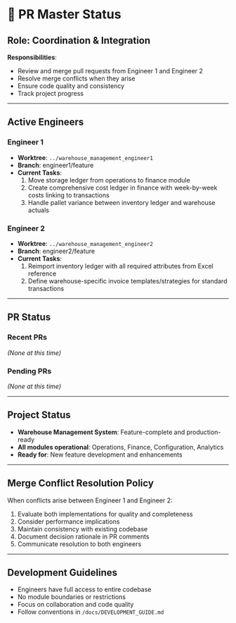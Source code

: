 # 🎯 PR Master Status

## Role: Coordination & Integration
**Responsibilities**: 
- Review and merge pull requests from Engineer 1 and Engineer 2
- Resolve merge conflicts when they arise
- Ensure code quality and consistency
- Track project progress

---

## Active Engineers

### Engineer 1
- **Worktree**: `../warehouse_management_engineer1`
- **Branch**: engineer1/feature
- **Current Tasks**: 
  1. Move storage ledger from operations to finance module
  2. Create comprehensive cost ledger in finance with week-by-week costs linking to transactions
  3. Handle pallet variance between inventory ledger and warehouse actuals

### Engineer 2
- **Worktree**: `../warehouse_management_engineer2`
- **Branch**: engineer2/feature
- **Current Tasks**: 
  1. Reimport inventory ledger with all required attributes from Excel reference
  2. Define warehouse-specific invoice templates/strategies for standard transactions

---

## PR Status

### Recent PRs
*(None at this time)*

### Pending PRs
*(None at this time)*

---

## Project Status
- **Warehouse Management System**: Feature-complete and production-ready
- **All modules operational**: Operations, Finance, Configuration, Analytics
- **Ready for**: New feature development and enhancements

---

## Merge Conflict Resolution Policy
When conflicts arise between Engineer 1 and Engineer 2:
1. Evaluate both implementations for quality and completeness
2. Consider performance implications
3. Maintain consistency with existing codebase
4. Document decision rationale in PR comments
5. Communicate resolution to both engineers

---

## Development Guidelines
- Engineers have full access to entire codebase
- No module boundaries or restrictions
- Focus on collaboration and code quality
- Follow conventions in `/docs/DEVELOPMENT_GUIDE.md`